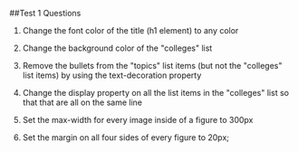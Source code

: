 ##Test 1 Questions

1. Change the font color of the title (h1 element) to any color

2. Change the background color of the "colleges" list

3. Remove the bullets from the "topics" list items (but not the "colleges" list items)
by using the text-decoration property

4. Change the display property on all the list items in the "colleges" list so that
that are all on the same line

5. Set the max-width for every image inside of a figure to 300px

6. Set the margin on all four sides of every figure to 20px;
